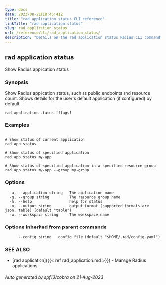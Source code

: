 ```yaml
---
type: docs
date: 2023-08-21T18:45:41Z
title: "rad application status CLI reference"
linkTitle: "rad application status"
slug: rad_application_status
url: /reference/cli/rad_application_status/
description: "Details on the rad application status Radius CLI command"
---
```

## rad application status

Show Radius application status

### Synopsis

Show Radius application status, such as public endpoints and resource count. Shows details for the user's default application (if configured) by default.

```
rad application status [flags]
```

### Examples

```

# Show status of current application
rad app status

# Show status of specified application
rad app status my-app

# Show status of specified application in a specified resource group
rad app status my-app --group my-group

```

### Options

```
  -a, --application string   The application name
  -g, --group string         The resource group name
  -h, --help                 help for status
  -o, --output string        output format (supported formats are json, table) (default "table")
  -w, --workspace string     The workspace name
```

### Options inherited from parent commands

```
      --config string   config file (default "$HOME/.rad/config.yaml")
```

### SEE ALSO

* [rad application]({{< ref rad_application.md >}})	 - Manage Radius applications

###### Auto generated by spf13/cobra on 21-Aug-2023
